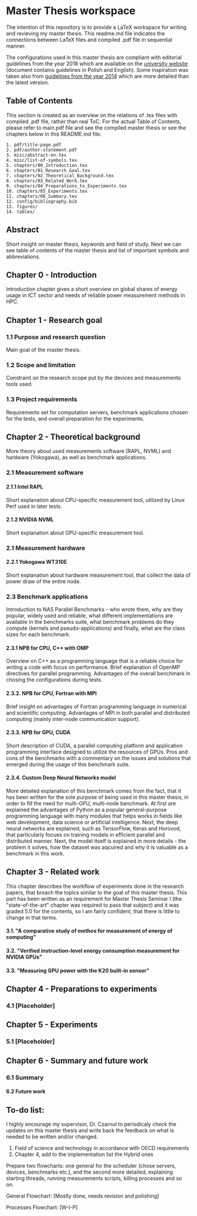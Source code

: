 # Master Thesis workspace

The intention of this repository is to provide a LaTeX workspace for
writing and revieving my master thesis. This readme.md file indicates the
connections between LaTeX files and compiled .pdf file in sequential manner.

The configurations used in this master thesis are compliant with editorial
guidelines from the year 2018 which are available on the [university
website](https://pg.edu.pl/documents/8597924/15531473/ZR%2022-2018)
(document contains guidelines in Polish and English). Some inspiration
was taken also from [guidelines from the year
2014](https://eti.pg.edu.pl/documents/1115629/0/zarz%C4%85dzenie%20wytyczne%20pracy)
which are more detailed than the latest version.

## Table of Contents

This section is created as an overview on the relations of .tex files with
compiled .pdf file, rather than real ToC. For the actual Table of Contents,
please refer to main.pdf file and see the compiled master thesis or see
the chapters below in this README.md file.

```
1. pdf/title-page.pdf
2. pdf/author-statement.pdf
3. misc/abstract-en.tex
4. misc/list-of-symbols.tex
5. chapters/00_Introduction.tex
6. chapters/01_Research_Goal.tex
7. chapters/02_Theoretical_Background.tex
8. chapters/03_Related_Work.tex
9. chapters/04_Preparations_to_Experiments.tex
10. chapters/05_Experiments.tex
11. chapters/06_Summary.tex
12. config/bibliography.bib
13. figures/
14. tables/
```

## Abstract

Short insight on master thesis, keywords and field of study. Next we can see
table of contents of the master thesis and list of important symbols and
abbreviations.

## Chapter 0 - Introduction

Introduction chapter gives a short overview on global shares of energy usage
in ICT sector and needs of reliable power measurement methods in HPC.

## Chapter 1 - Research goal

### 1.1 Purpose and research question

Main goal of the master thesis.

### 1.2 Scope and limitation

Constraint on the research scope put by the devices and measurements
tools used.

### 1.3 Project requirements

Requirements set for computation servers, benchmark applications chosen for the
tests, and overall preparation for the experiments.

## Chapter 2 - Theoretical background

More theory about used measurements software (RAPL, NVML) and hardware
(Yokogawa), as well as benchmark applications.

### 2.1 Measurement software

#### 2.1.1 Intel RAPL

Short explanation about CPU-specific measurement tool, utilized by Linux Perf
used in later tests.

#### 2.1.2 NVIDIA NVML

Short explanation about GPU-specific measurement tool.

### 2.1 Measurement hardware

#### 2.2.1 Yokogawa WT310E

Short explanation about hardware measurement tool, that collect the data of
power draw of the entire node.

### 2.3 Benchmark applications

Introduction to NAS Parallel Benchmarks - who wrote them, why are they popular,
widely used and reliable, what different implementations are available in the
benchmarks suite, what benchmark problems do they compute (kernels and
pseudo-applications) and finally, what are the class sizes for each benchmark.

#### 2.3.1 NPB for CPU, C++ with OMP

Overview on C++ as a programming language that is a reliable choice for
writing a code with focus on performance. Brief explanation of OpenMP
directives for parallel programming. Advantages of the overall benchmark
in chosing the configurations during tests.

#### 2.3.2. NPB for CPU, Fortran with MPI

Brief insight on advantages of Fortran programming language in numerical
and scientific computing. Advantages of MPI in both parallel and distributed
computing (mainly inter-node communication support).
#### 2.3.3. NPB for GPU, CUDA

Short description of CUDA, a parallel computing platform and application
programming interface designed to utilize the resources of GPUs. Pros and
cons of the benchmarks with a commentary on the issues and solutions that
emerged during the usage of this benchmark suite.

#### 2.3.4. Custom Deep Neural Networks model

More detailed explanation of this benchmark comes from the fact, that it has
been written for the sole purpose of being used in this master thesis, in order
to fill the need for multi-GPU, multi-node benchmark. At first are explained
the advantages of Python as a popular general-purpose programming language with
many modules that helps works in fields like web development, data science or
artificial intelligence. Next, the deep neural networks are explained, such as
TensorFlow, Keras and Horovod, that particularly focues on training models in
efficient parallel and distributed manner. Next, the model itself is explained
in more details - the problem it solves, how the dataset was aqcuired and why
it is valuable as a benchmark in this work.

## Chapter 3 - Related work

This chapter describes the workflow of experiments done in the research papers,
that broach the topics similar to the goal of this master thesis. This part
has been written as an requirement for Master Thesis Seminar I
(the "state-of-the-art" chapter was required to pass that subject) and it was
graded 5.0 for the contents, so I am fairly confident, that there is little to
change in that terms.

#### 3.1. "A comparative study of methos for measurement of energy of computing"

#### 3.2. "Verified instruction-level energy consumption measurement for NVIDIA GPUs"

#### 3.3. "Measuring GPU power with the K20 built-in sensor"

## Chapter 4 - Preparations to experiments

### 4.1 [Placeholder]

## Chapter 5 - Experiments

### 5.1 [Placeholder]

## Chapter 6 - Summary and future work

### 6.1 Summary

#### 6.2 Future work

## To-do list:

I highly encourage my supervisor, Dr. Czarnul to periodicaly check the updates
on this master thesis and write back the feedback on what is needed to be
written and/or changed.

1. Field of science and technology in accordance with OECD requirements
2. Chapter 4, add to the implementation list the Hybrid ones


Prepare two flowcharts: one general for the scheduler (chose servers, devices,
benchmarks etc.), and the second more detailed, explaining starting threads,
running measurements scripts, killing processes and so on.

General Flowchart:
[Mostly done, needs revision and polishing]

Processes Flowchart:
[W-I-P]